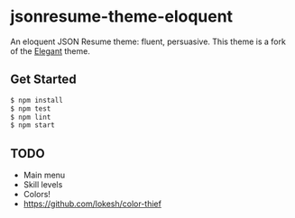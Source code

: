 jsonresume-theme-eloquent
=========================

An eloquent JSON Resume theme: fluent, persuasive. This theme is a fork of the [Elegant](https://github.com/mudassir0909/jsonresume-theme-elegant) theme.

## Get Started

~~~bash
$ npm install
$ npm test
$ npm lint
$ npm start
~~~

## TODO

- Main menu
- Skill levels
- Colors!
- https://github.com/lokesh/color-thief
